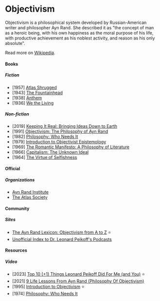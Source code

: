 # Objectivism

Objectivism is a philosophical system developed by Russian-American writer and philosopher Ayn Rand. She described it as "the concept of man as a heroic being, with his own happiness as the moral purpose of his life, with productive achievement as his noblest activity, and reason as his only absolute".

Read more on [Wikipedia](https://en.wikipedia.org/wiki/Objectivism).

#### Books

##### Fiction
- [1957] [Atlas Shrugged](https://en.wikipedia.org/wiki/Atlas_Shrugged)
- [1943] [The Fountainhead](https://en.wikipedia.org/wiki/The_Fountainhead)
- [1938] [Anthem](https://en.wikipedia.org/wiki/Anthem_(novella))
- [1936] [We the Living](https://en.wikipedia.org/wiki/We_the_Living)

##### Non-fiction
- [2019] [Keeping It Real: Bringing Ideas Down to Earth](https://bookbrainz.org/work/ef7d566d-3f77-40b5-9da3-cb2bbdaaee52)
- [1991] [Objectivism: The Philosophy of Ayn Rand](https://en.wikipedia.org/wiki/Objectivism:_The_Philosophy_of_Ayn_Rand)
- [1982] [Philosophy: Who Needs It](https://en.wikipedia.org/wiki/Philosophy:_Who_Needs_It)
- [1979] [Introduction to Objectivist Epistemology](https://en.wikipedia.org/wiki/Introduction_to_Objectivist_Epistemology)
- [1969] [The Romantic Manifesto: A Philosophy of Literature](https://en.wikipedia.org/wiki/The_Romantic_Manifesto)
- [1966] [Capitalism: The Unknown Ideal](https://en.wikipedia.org/wiki/Capitalism:_The_Unknown_Ideal)
- [1964] [The Virtue of Selfishness](https://en.wikipedia.org/wiki/The_Virtue_of_Selfishness)

#### Official

##### Organizations
- [Ayn Rand Institute](https://en.wikipedia.org/wiki/Ayn_Rand_Institute)
- [The Atlas Society](https://en.wikipedia.org/wiki/The_Atlas_Society)

#### Community

##### Sites
- [The Ayn Rand Lexicon: Objectivism from A to Z](http://aynrandlexicon.com/book/intro.html) ⭐
- [Unofficial Index to Dr. Leonard Peikoff's Podcasts](https://robertnasir.com/objectivism)

#### Resources

##### Video
- [2023] [Top 10 (+1) Things Leonard Peikoff Did For Me (and You)](https://www.youtube.com/watch?v=UU0oXMSHiN4) ⭐
- [2021] [9 Life Lessons From Ayn Rand (Philosophy Of Objectivism)](https://www.youtube.com/watch?v=e8ClqNsVro4)
- [1995] [Introduction to Objectivism](https://www.youtube.com/watch?v=hlJD0i_WwdQ) ⭐
- [1974] [Philosophy: Who Needs It](https://www.youtube.com/watch?v=rXtS4FpW3mM)
